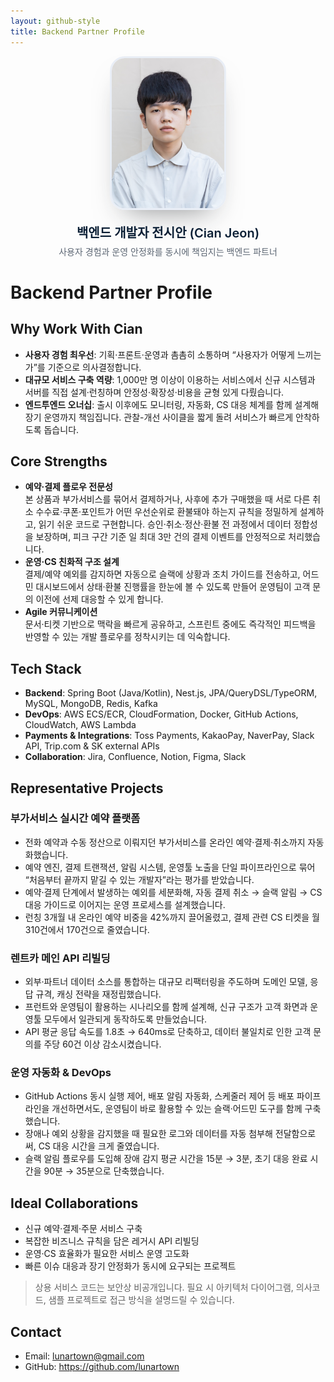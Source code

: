 ```yaml
---
layout: github-style
title: Backend Partner Profile
---
```


<div align="center" style="margin-bottom: 32px;">
  <img src="assets/profile.png" alt="Cian Jeon" width="180" style="border-radius: 24px; border: 3px solid #e9eef6; box-shadow: 0 24px 48px -26px rgba(27,31,35,0.55);" />
  <p style="margin: 18px 0 6px; font-size: 20px; font-weight: 600; color: #0b1f35;">백엔드 개발자 전시안 (Cian Jeon)</p>
  <p style="margin: 0; color: #5b6572;">사용자 경험과 운영 안정화를 동시에 책임지는 백엔드 파트너</p>
</div>

# Backend Partner Profile

## Why Work With Cian

- **사용자 경험 최우선**: 기획·프론트·운영과 촘촘히 소통하며 “사용자가 어떻게 느끼는가”를 기준으로 의사결정합니다.
- **대규모 서비스 구축 역량**: 1,000만 명 이상이 이용하는 서비스에서 신규 시스템과 서버를 직접 설계·런칭하며 안정성·확장성·비용을 균형 있게 다뤘습니다.
- **엔드투엔드 오너십**: 출시 이후에도 모니터링, 자동화, CS 대응 체계를 함께 설계해 장기 운영까지 책임집니다. 관찰-개선 사이클을 짧게 돌려 서비스가 빠르게 안착하도록 돕습니다.

## Core Strengths

- **예약·결제 플로우 전문성**  
  본 상품과 부가서비스를 묶어서 결제하거나, 사후에 추가 구매했을 때 서로 다른 취소 수수료·쿠폰·포인트가 어떤 우선순위로 환불돼야 하는지 규칙을 정밀하게 설계하고, 읽기 쉬운 코드로 구현합니다. 승인·취소·정산·환불 전 과정에서 데이터 정합성을 보장하며, 피크 구간 기준 일 최대 3만 건의 결제 이벤트를 안정적으로 처리했습니다.
- **운영·CS 친화적 구조 설계**  
  결제/예약 예외를 감지하면 자동으로 슬랙에 상황과 조치 가이드를 전송하고, 어드민 대시보드에서 상태·환불 진행률을 한눈에 볼 수 있도록 만들어 운영팀이 고객 문의 이전에 선제 대응할 수 있게 합니다.
- **Agile 커뮤니케이션**  
  문서·티켓 기반으로 맥락을 빠르게 공유하고, 스프린트 중에도 즉각적인 피드백을 반영할 수 있는 개발 플로우를 정착시키는 데 익숙합니다.

## Tech Stack

- **Backend**: Spring Boot (Java/Kotlin), Nest.js, JPA/QueryDSL/TypeORM, MySQL, MongoDB, Redis, Kafka
- **DevOps**: AWS ECS/ECR, CloudFormation, Docker, GitHub Actions, CloudWatch, AWS Lambda
- **Payments & Integrations**: Toss Payments, KakaoPay, NaverPay, Slack API, Trip.com & SK external APIs
- **Collaboration**: Jira, Confluence, Notion, Figma, Slack

## Representative Projects

### 부가서비스 실시간 예약 플랫폼

- 전화 예약과 수동 정산으로 이뤄지던 부가서비스를 온라인 예약·결제·취소까지 자동화했습니다.
- 예약 엔진, 결제 트랜잭션, 알림 시스템, 운영툴 노출을 단일 파이프라인으로 묶어 “처음부터 끝까지 맡길 수 있는 개발자”라는 평가를 받았습니다.
- 예약·결제 단계에서 발생하는 예외를 세분화해, 자동 결제 취소 → 슬랙 알림 → CS 대응 가이드로 이어지는 운영 프로세스를 설계했습니다.
- 런칭 3개월 내 온라인 예약 비중을 42%까지 끌어올렸고, 결제 관련 CS 티켓을 월 310건에서 170건으로 줄였습니다.

### 렌트카 메인 API 리빌딩

- 외부·파트너 데이터 소스를 통합하는 대규모 리팩터링을 주도하며 도메인 모델, 응답 규격, 캐싱 전략을 재정립했습니다.
- 프런트와 운영팀이 활용하는 시나리오를 함께 설계해, 신규 구조가 고객 화면과 운영툴 모두에서 일관되게 동작하도록 만들었습니다.
- API 평균 응답 속도를 1.8초 → 640ms로 단축하고, 데이터 불일치로 인한 고객 문의를 주당 60건 이상 감소시켰습니다.

### 운영 자동화 & DevOps

- GitHub Actions 동시 실행 제어, 배포 알림 자동화, 스케줄러 제어 등 배포 파이프라인을 개선하면서도, 운영팀이 바로 활용할 수 있는 슬랙·어드민 도구를 함께 구축했습니다.
- 장애나 예외 상황을 감지했을 때 필요한 로그와 데이터를 자동 첨부해 전달함으로써, CS 대응 시간을 크게 줄였습니다.
- 슬랙 알림 플로우를 도입해 장애 감지 평균 시간을 15분 → 3분, 초기 대응 완료 시간을 90분 → 35분으로 단축했습니다.

## Ideal Collaborations

- 신규 예약·결제·주문 서비스 구축
- 복잡한 비즈니스 규칙을 담은 레거시 API 리빌딩
- 운영·CS 효율화가 필요한 서비스 운영 고도화
- 빠른 이슈 대응과 장기 안정화가 동시에 요구되는 프로젝트

> 상용 서비스 코드는 보안상 비공개입니다. 필요 시 아키텍처 다이어그램, 의사코드, 샘플 프로젝트로 접근 방식을 설명드릴 수 있습니다.

## Contact

- Email: <lunartown@gmail.com>
- GitHub: <https://github.com/lunartown>
